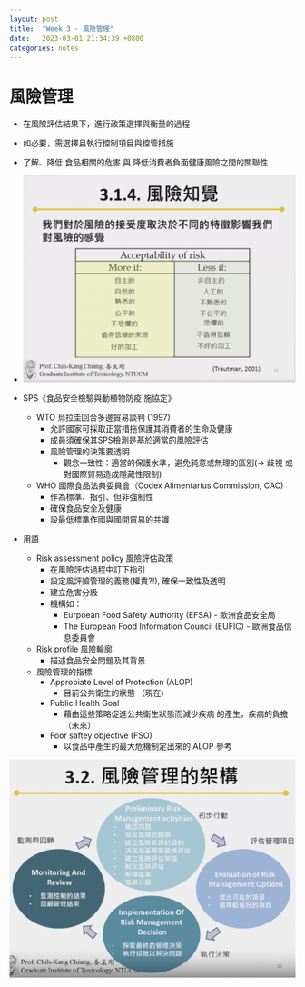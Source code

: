 ```yaml
---
layout: post
title:  "Week 3 - 風險管理"
date:   2023-03-01 21:34:39 +0800
categories: notes
---
```


# 風險管理
 - 在風險評估結果下，進行政策選擇與衡量的過程
 - 如必要，需選擇且執行控制項目與控管措施
 - 了解、降低 食品相關的危害 與 降低消費者負面健康風險之間的關聯性
 - ![風險知覺](/assets/images/risk-sensing.png)

 - SPS《食品安全檢驗與動植物防疫 施協定》
   - WTO 烏拉圭回合多邊貿易談判 (1997)
      - 允許國家可採取正當措拖保護其消費者的生命及健康
      - 成員須確保其SPS檢測是基於適當的風險評估
      - 風險管理的決策要透明
         - 觀念一致性：適當的保護水準，避免豘意或無理的區別(-> 歧視 或 對國際貿易造成隱藏性限制)
   - WHO 國際食品法典委員會（Codex Alimentarius Commission, CAC)
      - 作為標準、指引、但非強制性
      - 確保食品安全及健康
      - 設最低標準作國與國間貿易的共識

 - 用語
    - Risk assessment policy 風險評估政策
       - 在風險評估過程中訂下指引
       - 設定風評險管理的義務(權責?!), 確保一致性及透明
       - 建立危害分級
       - 機構如：
          - Eurpoean Food Safety Authority (EFSA) - 歐洲食品安全局
          - The European Food Information Council (EUFIC) - 歐洲食品信息委員會 
    - Risk profile 風險輪廓
       - 描述食品安全問題及其背景
    - 風險管理的指標
       - Appropiate Level of Protection (ALOP)
          - 目前公共衛生的狀態 （現在)
       - Public Health Goal
          - 藉由這些策略促進公共衛生狀態而減少疾病 的產生，疾病的負擔 （未來）
       - Foor saftey objective (FSO)
          - 以食品中產生的最大危機制定出來的 ALOP 參考

![風險管理架構](/assets/images/risk-management-framework.png)

